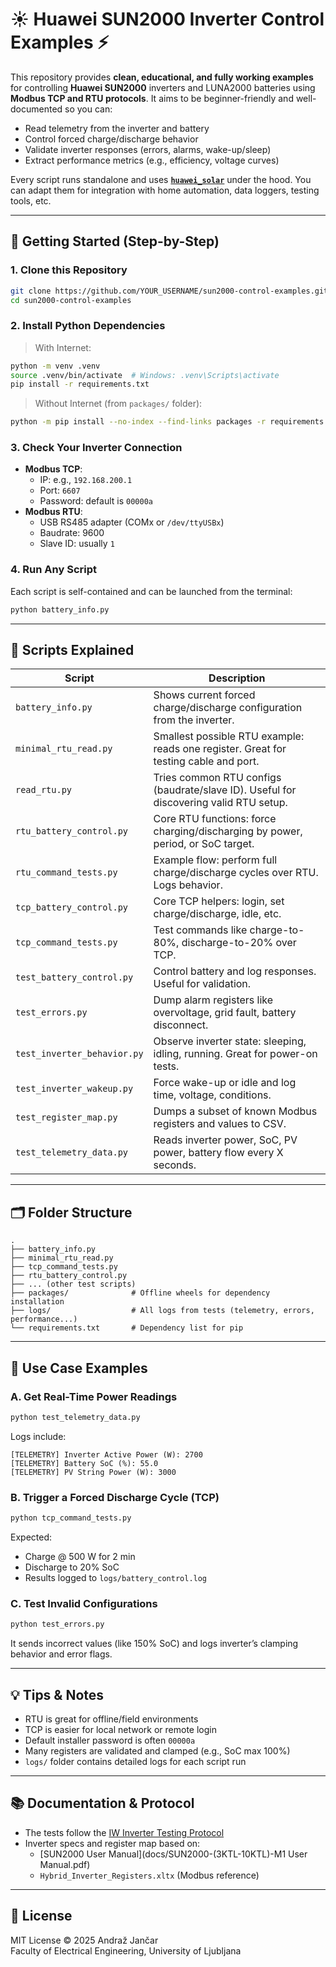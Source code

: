 # ☀️ Huawei SUN2000 Inverter Control Examples ⚡

This repository provides **clean, educational, and fully working examples** for controlling **Huawei SUN2000** inverters and LUNA2000 batteries using **Modbus TCP and RTU protocols**. It aims to be beginner-friendly and well-documented so you can:

- Read telemetry from the inverter and battery
- Control forced charge/discharge behavior
- Validate inverter responses (errors, alarms, wake-up/sleep)
- Extract performance metrics (e.g., efficiency, voltage curves)

Every script runs standalone and uses [**`huawei_solar`**](https://github.com/wlcrs/huawei-solar) under the hood. You can adapt them for integration with home automation, data loggers, testing tools, etc.

---

## 🚀 Getting Started (Step-by-Step)

### 1. Clone this Repository
```bash
git clone https://github.com/YOUR_USERNAME/sun2000-control-examples.git
cd sun2000-control-examples
```

### 2. Install Python Dependencies
> With Internet:
```bash
python -m venv .venv
source .venv/bin/activate  # Windows: .venv\Scripts\activate
pip install -r requirements.txt
```

> Without Internet (from `packages/` folder):
```bash
python -m pip install --no-index --find-links packages -r requirements.txt
```

### 3. Check Your Inverter Connection
- **Modbus TCP**:
  - IP: e.g., `192.168.200.1`
  - Port: `6607`
  - Password: default is `00000a`
- **Modbus RTU**:
  - USB RS485 adapter (COMx or `/dev/ttyUSBx`)
  - Baudrate: 9600
  - Slave ID: usually `1`

### 4. Run Any Script
Each script is self-contained and can be launched from the terminal:
```bash
python battery_info.py
```

---

## 🔋 Scripts Explained

| Script | Description |
|--------|-------------|
| `battery_info.py` | Shows current forced charge/discharge configuration from the inverter. |
| `minimal_rtu_read.py` | Smallest possible RTU example: reads one register. Great for testing cable and port. |
| `read_rtu.py` | Tries common RTU configs (baudrate/slave ID). Useful for discovering valid RTU setup. |
| `rtu_battery_control.py` | Core RTU functions: force charging/discharging by power, period, or SoC target. |
| `rtu_command_tests.py` | Example flow: perform full charge/discharge cycles over RTU. Logs behavior. |
| `tcp_battery_control.py` | Core TCP helpers: login, set charge/discharge, idle, etc. |
| `tcp_command_tests.py` | Test commands like charge-to-80%, discharge-to-20% over TCP. |
| `test_battery_control.py` | Control battery and log responses. Useful for validation. |
| `test_errors.py` | Dump alarm registers like overvoltage, grid fault, battery disconnect. |
| `test_inverter_behavior.py` | Observe inverter state: sleeping, idling, running. Great for power-on tests. |
| `test_inverter_wakeup.py` | Force wake-up or idle and log time, voltage, conditions. |
| `test_register_map.py` | Dumps a subset of known Modbus registers and values to CSV. |
| `test_telemetry_data.py` | Reads inverter power, SoC, PV power, battery flow every X seconds. |

---

## 🗂️ Folder Structure

```
.
├── battery_info.py
├── minimal_rtu_read.py
├── tcp_command_tests.py
├── rtu_battery_control.py
├── ... (other test scripts)
├── packages/              # Offline wheels for dependency installation
├── logs/                  # All logs from tests (telemetry, errors, performance...)
└── requirements.txt       # Dependency list for pip
```

---

## 🎡 Use Case Examples

### A. Get Real-Time Power Readings
```bash
python test_telemetry_data.py
```
Logs include:
```
[TELEMETRY] Inverter Active Power (W): 2700
[TELEMETRY] Battery SoC (%): 55.0
[TELEMETRY] PV String Power (W): 3000
```

### B. Trigger a Forced Discharge Cycle (TCP)
```bash
python tcp_command_tests.py
```
Expected:
- Charge @ 500 W for 2 min
- Discharge to 20% SoC
- Results logged to `logs/battery_control.log`

### C. Test Invalid Configurations
```bash
python test_errors.py
```
It sends incorrect values (like 150% SoC) and logs inverter’s clamping behavior and error flags.

---

## 💡 Tips & Notes

- RTU is great for offline/field environments
- TCP is easier for local network or remote login
- Default installer password is often `00000a`
- Many registers are validated and clamped (e.g., SoC max 100%)
- `logs/` folder contains detailed logs for each script run

---

## 📚 Documentation & Protocol
- The tests follow the [IW Inverter Testing Protocol](docs/IW-Inverter%20Testing%20Protocol-160425-160348%20(1).pdf)
- Inverter specs and register map based on:
  - [SUN2000 User Manual](docs/SUN2000-(3KTL-10KTL)-M1 User Manual.pdf)
  - `Hybrid_Inverter_Registers.xltx` (Modbus reference)

---

## 📜 License
MIT License © 2025 Andraž Jančar  
Faculty of Electrical Engineering, University of Ljubljana